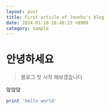 ```yaml
---
layout: post
title: First article of Joonhu's blog
date: 2024-01-10 16:49:23 +0900
category: sample
---
```

# 안녕하세요
> 블로그 첫 시작 해보겠습니다

앜앜앜

```ruby
print 'hello world'
```
